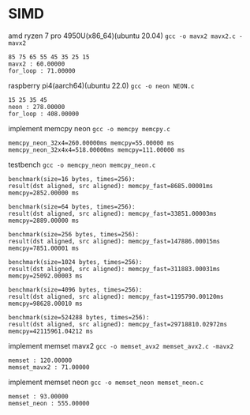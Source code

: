 # SIMD

amd ryzen 7 pro 4950U(x86_64)(ubuntu 20.04)
`gcc -o mavx2 mavx2.c -mavx2 `
```shell
85 75 65 55 45 35 25 15 
mavx2 : 60.00000
for_loop : 71.00000
```
raspberry pi4(aarch64)(ubuntu 22.0)
`gcc -o neon NEON.c`
```shell
15 25 35 45 
neon : 278.00000
for_loop : 408.00000
```

implement memcpy neon
`gcc -o memcpy memcpy.c`
```shell
memcpy_neon_32x4=260.00000ms memcpy=55.00000 ms
memcpy_neon_32x4x4=518.00000ms memcpy=111.00000 ms
```
testbench `gcc -o memcpy_neon memcpy_neon.c`
```shell
benchmark(size=16 bytes, times=256):
result(dst aligned, src aligned): memcpy_fast=8685.00001ms memcpy=2852.00000 ms

benchmark(size=64 bytes, times=256):
result(dst aligned, src aligned): memcpy_fast=33851.00003ms memcpy=2889.00000 ms

benchmark(size=256 bytes, times=256):
result(dst aligned, src aligned): memcpy_fast=147886.00015ms memcpy=7851.00001 ms

benchmark(size=1024 bytes, times=256):
result(dst aligned, src aligned): memcpy_fast=311883.00031ms memcpy=25092.00003 ms

benchmark(size=4096 bytes, times=256):
result(dst aligned, src aligned): memcpy_fast=1195790.00120ms memcpy=98628.00010 ms

benchmark(size=524288 bytes, times=256):
result(dst aligned, src aligned): memcpy_fast=29718810.02972ms memcpy=42115961.04212 ms
```

implement memset mavx2
`gcc -o memset_avx2 memset_avx2.c -mavx2 `
```shell
memset : 120.00000
memset_mavx2 : 71.00000
```

implement memset neon
`gcc -o memset_neon memset_neon.c`
```shell
memset : 93.00000
memset_neon : 555.00000
```
